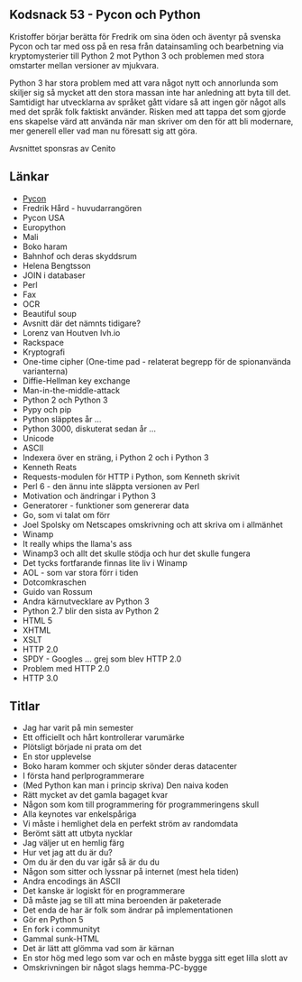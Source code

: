 ## Kodsnack 53 - Pycon och Python ##
Kristoffer börjar berätta för Fredrik om sina öden och äventyr på svenska Pycon och tar med oss på en resa från datainsamling och bearbetning via kryptomysterier till Python 2 mot Python 3 och problemen med stora omstarter mellan versioner av mjukvara.

Python 3 har stora problem med att vara något nytt och annorlunda som skiljer sig så mycket att den stora massan inte har anledning att byta till det. Samtidigt har utvecklarna  av språket gått vidare så att ingen gör något alls med det språk folk faktiskt använder. Risken med att tappa det som gjorde ens skapelse värd att använda när man skriver om den för att bli modernare, mer generell eller vad man nu föresatt sig att göra.

Avsnittet sponsras av Cenito

## Länkar ##
* [Pycon]()
* Fredrik Hård - huvudarrangören
* Pycon USA
* Europython
* Mali
* Boko haram
* Bahnhof och deras skyddsrum
* Helena Bengtsson
* JOIN i databaser
* Perl
* Fax
* OCR
* Beautiful soup
* Avsnitt där det nämnts tidigare?
* Lorenz van Houtven lvh.io
* Rackspace
* Kryptografi
* One-time cipher (One-time pad - relaterat begrepp för de spionanvända varianterna)
* Diffie-Hellman key exchange
* Man-in-the-middle-attack
* Python 2 och Python 3
* Pypy och pip
* Python släpptes år …
* Python 3000, diskuterat sedan år …
* Unicode
* ASCII
* Indexera över en sträng, i Python 2 och i Python 3
* Kenneth Reats
* Requests-modulen för HTTP i Python, som Kenneth skrivit
* Perl 6 - den ännu inte släppta versionen av Perl
* Motivation och ändringar i Python 3
* Generatorer - funktioner som genererar data
* Go, som vi talat om förr
* Joel Spolsky om Netscapes omskrivning och att skriva om i allmänhet
* Winamp
* It really whips the llama's ass
* Winamp3 och allt det skulle stödja och hur det skulle fungera
* Det tycks fortfarande finnas lite liv i Winamp
* AOL - som var stora förr i tiden
* Dotcomkraschen
* Guido van Rossum
* Andra kärnutvecklare av Python 3
* Python 2.7 blir den sista av Python 2
* HTML 5
* XHTML
* XSLT
* HTTP 2.0
* SPDY - Googles … grej som blev HTTP 2.0
* Problem med HTTP 2.0
* HTTP 3.0

## Titlar ##
* Jag har varit på min semester
* Ett officiellt och hårt kontrollerar varumärke
* Plötsligt började ni prata om det
* En stor upplevelse
* Boko haram kommer och skjuter sönder deras datacenter
* I första hand perlprogrammerare
* (Med Python kan man i princip skriva) Den naiva koden
* Rätt mycket av det gamla bagaget kvar
* Någon som kom till programmering för programmeringens skull
* Alla keynotes var enkelspåriga
* Vi måste i hemlighet dela en perfekt ström av randomdata
* Berömt sätt att utbyta nycklar
* Jag väljer ut en hemlig färg
* Hur vet jag att du är du?
* Om du är den du var igår så är du du
* Någon som sitter och lyssnar på internet (mest hela tiden)
* Andra encodings än ASCII
* Det kanske är logiskt för en programmerare
* Då måste jag se till att mina beroenden är paketerade
* Det enda de har är folk som ändrar på implementationen
* Gör en Python 5
* En fork i communityt
* Gammal sunk-HTML
* Det är lätt att glömma vad som är kärnan
* En stor hög med lego som var och en måste bygga sitt eget lilla slott av
* Omskrivningen bir något slags hemma-PC-bygge